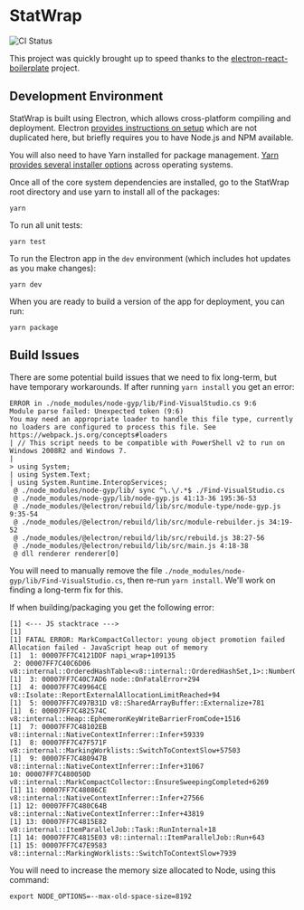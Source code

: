 # StatWrap

![CI Status](https://github.com/StatTag/StatWrap/workflows/Continuous%20Integration/badge.svg)

This project was quickly brought up to speed thanks to the [electron-react-boilerplate](https://github.com/electron-react-boilerplate/electron-react-boilerplate) project.

## Development Environment

StatWrap is built using Electron, which allows cross-platform compiling and deployment. Electron [provides instructions on setup](https://www.electronjs.org/docs/latest/tutorial/tutorial-prerequisites) which are not duplicated here, but briefly requires you to have Node.js and NPM available.

You will also need to have Yarn installed for package management. [Yarn provides several installer options](https://www.electronjs.org/docs/latest/tutorial/tutorial-prerequisites) across operating systems.

Once all of the core system dependencies are installed, go to the StatWrap root directory and use yarn to install all of the packages:

```
yarn
```

To run all unit tests:

```
yarn test
```

To run the Electron app in the `dev` environment (which includes hot updates as you make changes):

```
yarn dev
```

When you are ready to build a version of the app for deployment, you can run:

```
yarn package
```

## Build Issues

There are some potential build issues that we need to fix long-term, but have temporary workarounds. If after running `yarn install` you get an error:

```
ERROR in ./node_modules/node-gyp/lib/Find-VisualStudio.cs 9:6
Module parse failed: Unexpected token (9:6)
You may need an appropriate loader to handle this file type, currently no loaders are configured to process this file. See https://webpack.js.org/concepts#loaders
| // This script needs to be compatible with PowerShell v2 to run on Windows 2008R2 and Windows 7.
|
> using System;
| using System.Text;
| using System.Runtime.InteropServices;
 @ ./node_modules/node-gyp/lib/ sync ^\.\/.*$ ./Find-VisualStudio.cs
 @ ./node_modules/node-gyp/lib/node-gyp.js 41:13-36 195:36-53
 @ ./node_modules/@electron/rebuild/lib/src/module-type/node-gyp.js 9:35-54
 @ ./node_modules/@electron/rebuild/lib/src/module-rebuilder.js 34:19-52
 @ ./node_modules/@electron/rebuild/lib/src/rebuild.js 38:27-56
 @ ./node_modules/@electron/rebuild/lib/src/main.js 4:18-38
 @ dll renderer renderer[0]
```

You will need to manually remove the file `./node_modules/node-gyp/lib/Find-VisualStudio.cs`, then re-run `yarn install`. We'll work on finding a long-term fix for this.

If when building/packaging you get the following error:

```
[1] <--- JS stacktrace --->
[1]
[1] FATAL ERROR: MarkCompactCollector: young object promotion failed Allocation failed - JavaScript heap out of memory
[1]  1: 00007FF7C4121DDF napi_wrap+109135
 2: 00007FF7C40C6D06 v8::internal::OrderedHashTable<v8::internal::OrderedHashSet,1>::NumberOfElementsOffset+33350
[1]  3: 00007FF7C40C7AD6 node::OnFatalError+294
[1]  4: 00007FF7C49964CE v8::Isolate::ReportExternalAllocationLimitReached+94
[1]  5: 00007FF7C497B31D v8::SharedArrayBuffer::Externalize+781
[1]  6: 00007FF7C482574C v8::internal::Heap::EphemeronKeyWriteBarrierFromCode+1516
[1]  7: 00007FF7C48102EB v8::internal::NativeContextInferrer::Infer+59339
[1]  8: 00007FF7C47F571F v8::internal::MarkingWorklists::SwitchToContextSlow+57503
[1]  9: 00007FF7C480947B v8::internal::NativeContextInferrer::Infer+31067
10: 00007FF7C480050D v8::internal::MarkCompactCollector::EnsureSweepingCompleted+6269
[1] 11: 00007FF7C48086CE v8::internal::NativeContextInferrer::Infer+27566
[1] 12: 00007FF7C480C64B v8::internal::NativeContextInferrer::Infer+43819
[1] 13: 00007FF7C4815E82 v8::internal::ItemParallelJob::Task::RunInternal+18
[1] 14: 00007FF7C4815E03 v8::internal::ItemParallelJob::Run+643
[1] 15: 00007FF7C47E9583 v8::internal::MarkingWorklists::SwitchToContextSlow+7939
```

You will need to increase the memory size allocated to Node, using this command:

```
export NODE_OPTIONS=--max-old-space-size=8192
```
